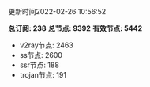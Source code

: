 更新时间2022-02-26 10:56:52

**总订阅: 238**
**总节点: 9392**
**有效节点: 5442**
- v2ray节点: 2463
- ss节点: 2600
- ssr节点: 188
- trojan节点: 191
